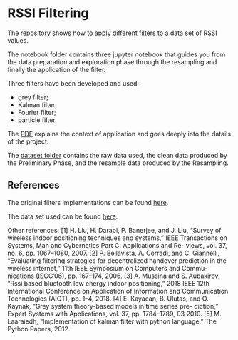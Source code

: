 # RSSI Filtering
The repository shows how to apply different filters to a data set of RSSI values.

The notebook folder contains three jupyter notebook that guides you from the data preparation and exploration phase through the resampling and finally the application of the filter.

Three filters have been developed and used:
- grey filter;
- Kalman filter;
- Fourier filter;
- particle filter.

The [PDF](https://github.com/peppekristen/RSSI_Filtering/tree/main/) explains the context of application and goes deeply into the datails of the project.

The [dataset folder](https://github.com/peppekristen/RSSI_Filtering/tree/main/) contains the raw data used, the clean data produced by the Preliminary Phase, and the resample data produced by the Resampling.

## References

The original filters implementations can be found [here](https://github.com/phillipiv/rssi-filtering-kalman).

The data set used can be found [here](https://archive.ics.uci.edu/ml/datasets/BLE+RSSI+dataset+for+Indoor+localization).

Other references:
[1] H. Liu, H. Darabi, P. Banerjee, and J. Liu, “Survey of wireless indoor positioning techniques
and systems,” IEEE Transactions on Systems, Man and Cybernetics Part C: Applications and Re-
views, vol. 37, no. 6, pp. 1067–1080, 2007.
[2] P. Bellavista, A. Corradi, and C. Giannelli, “Evaluating filtering strategies for decentralized
handover prediction in the wireless internet,” 11th IEEE Symposium on Computers and Commu-
nications (ISCC’06), pp. 167–174, 2006.
[3] A. Mussina and S. Aubakirov, “Rssi based bluetooth low energy indoor positioning,” 2018
IEEE 12th International Conference on Application of Information and Communication Technologies
(AICT), pp. 1–4, 2018.
[4] E. Kayacan, B. Ulutas, and O. Kaynak, “Grey system theory-based models in time series pre-
diction,” Expert Systems with Applications, vol. 37, pp. 1784–1789, 03 2010.
[5] M. Laaraiedh, “Implementation of kalman filter with python language,” The Python Papers,
2012.


